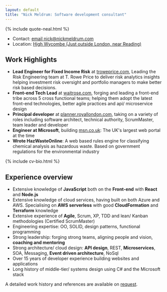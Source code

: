 ```yaml
---
layout: default
title: "Nick Meldrum: Software development consultant"
---
```


{% include quote-neal.html %}

 * Contact: [email nick@nickmeldrum.com](mailto:nick@nickmeldrum.com "Email Nick")
 * Location: [High Wycombe (Just outside London, near Reading)](https://goo.gl/maps/8dVaqStCfdu "location")

## Work Highlights

 * **Lead Engineer for Fixed Income Risk** at [troweprice.com](https://troweprice.com/ "T. Rowe Price"), Leading the Risk Engineering team at T. Rowe Price to deliver risk analytics insights helping investment risk oversight and portfolio managers to make better risk based decisions.
 * **Front-end Tech Lead** at [waitrose.com](https://waitrose.com/ "Waitrose"), forging and leading a front-end tribe across 5 cross functional teams; helping them adopt the latest front-end technologies, better agile practices and api/ microservice design
 * **Principal developer** at [planner.royallondon.com](https://planner.royallondon.com/ "Royal London Financial Planner"), taking on a variety of roles including software architect, technical authority, ScrumMaster, team leader and developer
 * **Engineer at Microsoft**, building [msn.co.uk](http://msn.co.uk/ "msn"): The UK's largest web portal at the time
 * **Wrote HazWasteOnline**: A web based rules engine for classifying chemical analysis as hazardous waste. Based on government regulations for the environmental industry

{% include cv-bio.html %}

## Experience overview

 * Extensive knowledge of **JavaScript** both on the **Front-end** with **React** and **Node.js**
 * Extensive knowledge of cloud services, having built on both Azure and AWS. Specialising on **AWS serverless** with good **CloudFormation** and **Terraform** knowledge
 * Extensive experience of **Agile**, Scrum, XP, TDD and lean/ Kanban methodologies  (Certified ScrumMaster)
 * Engineering expertise: OO, SOLID, design patterns, functional programming
 * Strong leadership: forging strong teams, aligning people and vision, **coaching and mentoring**
 * Strong architecture/ cloud design: **API design**, REST, **Microservices**, SOA, Messaging, **Event driven architecture**, NoSql
 * Over 15 years of developer experience building websites and applications
 * Long history of middle-tier/ systems design using C# and the Microsoft stack

A detailed work history and references are available on [request](mailto:nick@nickmeldrum.com "Email Nick").

